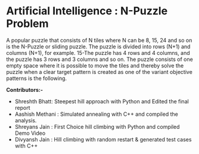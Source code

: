 # Artificial Intelligence : N-Puzzle Problem

A popular puzzle that consists of N tiles where N can be 8, 15, 24 and so on is the N-Puzzle or sliding puzzle. The puzzle is divided into rows (N+1) and columns (N+1), for example. 15-The puzzle has 4 rows and 4 columns, and the puzzle has 3 rows and 3 columns and so on. The puzzle consists of one empty space where it is possible to move the tiles and thereby solve the puzzle when a clear target pattern is created as one of the variant objective patterns is the following.

**Contributors:-**

* Shreshth Bhatt: Steepest hill approach with Python and Edited the final report
* Aashish Methani : Simulated annealing with C++ and compiled the analysis.
* Shreyans Jain : First Choice hill climbing with Python and compiled Demo Video
* Divyansh Jain :  Hill climbing with random restart & generated test cases with C++


